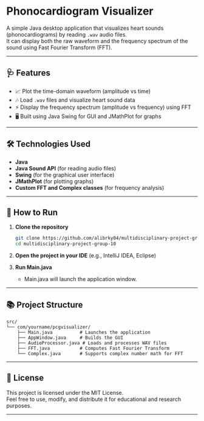 # Phonocardiogram Visualizer

A simple Java desktop application that visualizes heart sounds (phonocardiograms) by reading `.wav` audio files.  
It can display both the raw waveform and the frequency spectrum of the sound using Fast Fourier Transform (FFT).

---

## 🩺 Features
- 📈 Plot the time-domain waveform (amplitude vs time)
- 🎶 Load `.wav` files and visualize heart sound data
- ⚡️ Display the frequency spectrum (amplitude vs frequency) using FFT
- 🖥️ Built using Java Swing for GUI and JMathPlot for graphs

---

## 🛠 Technologies Used
- **Java**
- **Java Sound API** (for reading audio files)
- **Swing** (for the graphical user interface)
- **JMathPlot** (for plotting graphs)
- **Custom FFT and Complex classes** (for frequency analysis)

---

## 🚀 How to Run

1. **Clone the repository**
   ```bash
   git clone https://github.com/alibrky04/multidisciplinary-project-group-10.git
   cd multidisciplinary-project-group-10
   ```

2. **Open the project in your IDE** (e.g., IntelliJ IDEA, Eclipse)

3. **Run Main.java**
   - Main.java will launch the application window.
---

## 📚 Project Structure
```
src/
└── com/yourname/pcgvisualizer/
    ├── Main.java          # Launches the application
    ├── AppWindow.java     # Builds the GUI
    ├── AudioProcessor.java # Loads and processes WAV files
    ├── FFT.java           # Computes Fast Fourier Transform
    └── Complex.java       # Supports complex number math for FFT
```
---

## 📄 License
This project is licensed under the MIT License.  
Feel free to use, modify, and distribute it for educational and research purposes.

---
